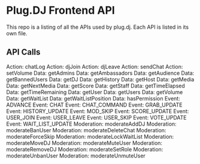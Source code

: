 Plug.DJ Frontend API
====

This repo is a listing of all the APIs used by plug.dj. Each API is listed in its own file.

## API Calls
Action: chatLog
Action: djJoin
Action: djLeave
Action: sendChat
Action: setVolume
Data: getAdmins
Data: getAmbassadors
Data: getAudience
Data: getBannedUsers
Data: getDJ
Data: getHistory
Data: getHost
Data: getMedia
Data: getNextMedia
Data: getScore
Data: getStaff
Data: getTimeElapsed
Data: getTimeRemaining
Data: getUser
Data: getUsers
Data: getVolume
Data: getWaitList
Data: getWaitListPosition
Data: hasPermission
Event: ADVANCE
Event: CHAT
Event: CHAT_COMMAND
Event: GRAB_UPDATE
Event: HISTORY_UPDATE
Event: MOD_SKIP
Event: SCORE_UPDATE
Event: USER_JOIN
Event: USER_LEAVE
Event: USER_SKIP
Event: VOTE_UPDATE
Event: WAIT_LIST_UPDATE
Moderation: moderateAddDJ
Moderation: moderateBanUser
Moderation: moderateDeleteChat
Moderation: moderateForceSkip
Moderation: moderateLockWaitList
Moderation: moderateMoveDJ
Moderation: moderateMuteUser
Moderation: moderateRemoveDJ
Moderation: moderateSetRole
Moderation: moderateUnbanUser
Moderation: moderateUnmuteUser
